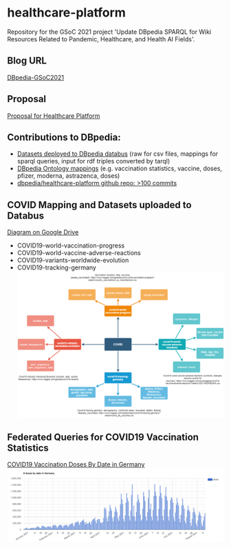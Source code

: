 # healthcare-platform
Repository for the GSoC 2021 project 'Update DBpedia SPARQL for Wiki Resources Related to Pandemic, Healthcare, and Health AI Fields'.

## Blog URL
[DBpedia-GSoC2021](https://guang-zh.github.io/dbpedia-GSoC2021/)

## Proposal
[Proposal for Healthcare Platform](https://docs.google.com/document/d/1kGc_-2c9FV_pjw5Y0rD3VW8jecGz4Q5MlsqZKiIYpZ8/edit#)

## Contributions to DBpedia:
- [Datasets deployed to DBpedia databus](https://databus.dbpedia.org/hckg/) (raw for csv files, mappings for sparql queries, input for rdf triples converted by tarql)
- [DBpedia Ontology mappings](http://mappings.dbpedia.org/index.php/Special:Contributions/Guangzhang) (e.g. vaccination statistics, vaccine, doses, pfizer, moderna, astrazenca, doses)
- [dbpedia/healthcare-platform github repo: >100 commits](https://github.com/dbpedia/healthcare-platform)

## COVID Mapping and Datasets uploaded to Databus
[Diagram on Google Drive](https://drive.google.com/file/d/148L6tIGYblEgEZtLZ-LThCvaYY_jla29/view?usp=sharing)
- COVID19-world-vaccination-progress
- COVID19-world-vaccine-adverse-reactions
- COVID19-variants-worldwide-evolution
- COVID19-tracking-germany
![alt text](https://github.com/dbpedia/healthcare-platform/blob/main/COVID-Mapping.png)

## Federated Queries for COVID19 Vaccination Statistics

[COVID19 Vaccination Doses By Date in Germany](https://api.triplydb.com/s/BY_zZWLNH)
![alt text](https://github.com/dbpedia/healthcare-platform/blob/main/Scripts/dosesByDateGermany.PNG)
